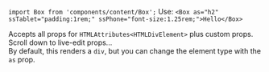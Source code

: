 `import Box from 'components/content/Box';` Use:
`<Box as="h2" ssTablet="padding:1rem;" ssPhone="font-size:1.25rem;">Hello</Box>`

Accepts all props for `HTMLAttributes<HTMLDivElement>` plus custom props. Scroll down to live-edit props...  
By default, this renders a `div`, but you can change the element type with the `as` prop.
